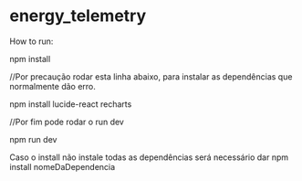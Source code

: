 # energy_telemetry

How to run:

npm install

//Por precaução rodar esta linha abaixo, para instalar as dependências que normalmente dão erro.

npm install lucide-react recharts


//Por fim pode rodar o run dev

npm run dev

Caso o install não instale todas as dependências será necessário dar npm install nomeDaDependencia
